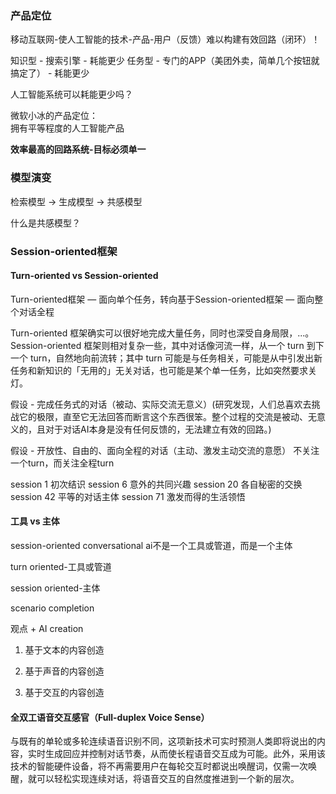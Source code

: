 ### 产品定位

移动互联网-使人工智能的技术-产品-用户（反馈）难以构建有效回路（闭环）！

知识型 - 搜索引擎 - 耗能更少
任务型 - 专门的APP（美团外卖，简单几个按钮就搞定了） - 耗能更少

人工智能系统可以耗能更少吗？

微软小冰的产品定位：<br>拥有平等程度的人工智能产品

**效率最高的回路系统-目标必须单一**

### 模型演变

检索模型 -> 生成模型 -> 共感模型

什么是共感模型？

### Session-oriented框架

#### Turn-oriented vs Session-oriented

Turn-oriented框架 — 面向单个任务，转向基于Session-oriented框架 — 面向整个对话全程

Turn-oriented 框架确实可以很好地完成大量任务，同时也深受自身局限，...。Session-oriented 框架则相对复杂一些，其中对话像河流一样，从一个 turn 到下一个 turn，自然地向前流转；其中 turn 可能是与任务相关，可能是从中引发出新任务和新知识的「无用的」无关对话，也可能是某个单一任务，比如突然要求关灯。

假设 - 完成任务式的对话（被动、实际交流无意义）(研究发现，人们总喜欢去挑战它的极限，直至它无法回答而断言这个东西很笨。整个过程的交流是被动、无意义的，且对于对话AI本身是没有任何反馈的，无法建立有效的回路。)

假设 - 开放性、自由的、面向全程的对话（主动、激发主动交流的意愿）
不关注一个turn，而关注全程turn

session 1
初次结识
session 6
意外的共同兴趣
session 20
各自秘密的交换
session 42
平等的对话主体
session 71
激发而得的生活领悟

#### 工具 vs 主体

session-oriented conversational ai不是一个工具或管道，而是一个主体

turn oriented-工具或管道

session oriented-主体

scenario completion

观点 + AI creation
1) 基于文本的内容创造

2) 基于声音的内容创造

3) 基于交互的内容创造

#### 全双工语音交互感官（Full-duplex Voice Sense）

与既有的单轮或多轮连续语音识别不同，这项新技术可实时预测人类即将说出的内容，实时生成回应并控制对话节奏，从而使长程语音交互成为可能。此外，采用该技术的智能硬件设备，将不再需要用户在每轮交互时都说出唤醒词，仅需一次唤醒，就可以轻松实现连续对话，将语音交互的自然度推进到一个新的层次。

